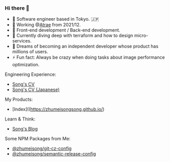### Hi there 👋
- 🥇 Software engineer based in Tokyo. :jp:
- 🔭 Working @[Atrae](https://atrae.co.jp/) from 2021/12.
- 🦄 Front-end development / Back-end development.
- 🌱 Currently diving deep with terraform and how to design micro-services.
- 🌈 Dreams of becoming an independent developer whose product has millions of users.
- ⚡ Fun fact: Always be crazy when doing tasks about image performance optimization.

Engineering Experience:
- [Song's CV](https://zhumeisongsong.github.io/cv/)
- [Song's CV (Japanese)](https://zhumeisongsong.github.io/cv/ja)

My Products:
- [Index]((https://zhumeisongsong.github.io/)

Learn & Think:
- [Song's Blog](https://zhumeisongsong.github.io/blog/)

Some NPM Packages from Me:
- [@zhumeisong/git-cz-config](https://www.npmjs.com/package/@zhumeisong/git-cz-config)
- [@zhumeisong/semantic-release-config](https://www.npmjs.com/package/@zhumeisong/semantic-release-config)

<!-- [![Leetcode Stats](https://leetcard.jacoblin.cool/zhumeisongsong)](https://leetcode.com/zhumeisongsong) -->





